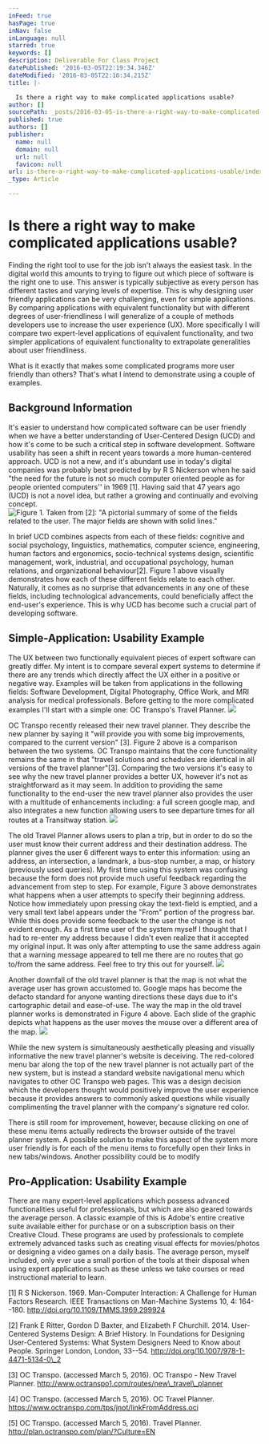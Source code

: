 ```yaml
---
inFeed: true
hasPage: true
inNav: false
inLanguage: null
starred: true
keywords: []
description: Deliverable For Class Project
datePublished: '2016-03-05T22:19:34.346Z'
dateModified: '2016-03-05T22:16:34.215Z'
title: |-

  Is there a right way to make complicated applications usable?
author: []
sourcePath: _posts/2016-03-05-is-there-a-right-way-to-make-complicated-applications-usable.md
published: true
authors: []
publisher:
  name: null
  domain: null
  url: null
  favicon: null
url: is-there-a-right-way-to-make-complicated-applications-usable/index.html
_type: Article

---
```

# Is there a right way to make complicated applications usable?

Finding the right tool to use for the job isn't always the easiest task. In the digital world this amounts to trying to figure out which piece of software is the right one to use. This answer is typically subjective as every person has different tastes and varying levels of expertise. This is why designing user friendly applications can be very challenging, even for simple applications. By comparing applications with equivalent functionality but with different degrees of user-friendliness I will generalize of a couple of methods developers use to increase the user experience (UX). More specifically I will compare two expert-level applications of equivalent functionality, and two simpler applications of equivalent functionality to extrapolate generalities about user friendliness.

What is it exactly that makes some complicated programs more user friendly than others? That's what I intend to demonstrate using a couple of examples.

## Background Information

It's easier to understand how complicated software can be user friendly when we have a better understanding of User-Centered Design (UCD) and how it's come to be such a critical step in software development. Software usability has seen a shift in recent years towards a more human-centered approach. UCD is not a new, and it's abundant use in today's digital companies was probably best predicted by by R S Nickerson when he said "the need for the future is not so much computer oriented people as for people oriented computers'' in 1969 \[1\]. Having said that 47 years ago (UCD) is not a novel idea, but rather a growing and continually and evolving concept.
![Figure 1. Taken from [2]: "A pictorial summary of some of the fields related to the user. The major fields are shown with solid lines."](https://s3-us-west-2.amazonaws.com/the-grid-img/p/981c694f93d56cc9381638a6db49e45f415c3cbd.png)

In brief UCD combines aspects from each of these fields: cognitive and social psychology, linguistics, mathematics, computer science, engineering, human factors and ergonomics, socio-technical systems design, scientific management, work, industrial, and occupational psychology, human relations, and organizational behaviour\[2\]. Figure 1 above visually demonstrates how each of these different fields relate to each other. Naturally, it comes as no surprise that advancements in any one of these fields, including technological advancements, could beneficially affect the end-user's experience. This is why UCD has become such a crucial part of developing software.

## Simple-Application: Usability Example

The UX between two functionally equivalent pieces of expert software can greatly differ. My intent is to compare several expert systems to determine if there are any trends which directly affect the UX either in a positive or negative way. Examples will be taken from applications in the following fields: Software Development, Digital Photography, Office Work, and MRI analysis for medical professionals. Before getting to the more complicated examples I'll start with a simple one: OC Transpo's Travel Planner.
![](https://the-grid-user-content.s3-us-west-2.amazonaws.com/79f7263b-6470-4fb4-b1c0-0239f16eeeb7.jpg)

OC Transpo recently released their new travel planner. They describe the new planner by saying it "will provide you with some big improvements, compared to the current version" \[3\]. Figure 2 above is a comparison between the two systems. OC Transpo maintains that the core functionality remains the same in that "travel solutions and schedules are identical in all versions of the travel planner"\[3\]. Comparing the two versions it's easy to see why the new travel planner provides a better UX, however it's not as straightforward as it may seem. In addition to providing the same functionality to the end-user the new travel planner also provides the user with a multitude of enhancements including: a full screen google map, and also integrates a new function allowing users to see departure times for all routes at a Transitway station.
![](https://the-grid-user-content.s3-us-west-2.amazonaws.com/be68668c-a797-4d23-9043-498bea9b61b4.png)

The old Travel Planner allows users to plan a trip, but in order to do so the user must know their current address and their destination address. The planner gives the user 6 different ways to enter this information: using an address, an intersection, a landmark, a bus-stop number, a map, or history (previously used queries). My first time using this system was confusing because the form does not provide much useful feedback regarding the advancement from step to step. For example, Figure 3 above demonstrates what happens when a user attempts to specify their beginning address. Notice how immediately upon pressing okay the text-field is emptied, and a very small text label appears under the "From" portion of the progress bar. While this does provide some feedback to the user the change is not evident enough. As a first time user of the system myself I thought that I had to re-enter my address because I didn't even realize that it accepted my original input. It was only after attempting to use the same address again that a warning message appeared to tell me there are no routes that go to/from the same address. Feel free to try this out for yourself.
![](https://the-grid-user-content.s3-us-west-2.amazonaws.com/27fc0d3d-92da-4cd2-9ddf-450104ca5c09.gif)

Another downfall of the old travel planner is that the map is not what the average user has grown accustomed to. Google maps has become the defacto standard for anyone wanting directions these days due to it's cartographic detail and ease-of-use. The way the map in the old travel planner works is demonstrated in Figure 4 above. Each slide of the graphic depicts what happens as the user moves the mouse over a different area of the map.
![](https://the-grid-user-content.s3-us-west-2.amazonaws.com/e93ad5f3-5358-4b97-80e9-4932dfd1a3c5.png)

While the new system is simultaneously aesthetically pleasing and visually informative the new travel planner's website is deceiving. The red-colored menu bar along the top of the new travel planner is not actually part of the new system, but is instead a standard website navigational menu which navigates to other OC Transpo web pages. This was a design decision which the developers thought would positively improve the user experience because it provides answers to commonly asked questions while visually complimenting the travel planner with the company's signature red color.

There is still room for improvement, however, because clicking on one of these menu items actually redirects the browser outside of the travel planner system. A possible solution to make this aspect of the system more user friendly is for each of the menu items to forcefully open their links in new tabs/windows. Another possibility could be to modify 

## Pro-Application: Usability Example

There are many expert-level applications which possess advanced functionalities useful for professionals, but which are also geared towards the average person. A classic example of this is Adobe's entire creative suite available either for purchase or on a subscription basis on their Creative Cloud. These programs are used by professionals to complete extremely advanced tasks such as creating visual effects for movies/photos or designing a video games on a daily basis. The average person, myself included, only ever use a small portion of the tools at their disposal when using expert applications such as these unless we take courses or read instructional material to learn.

\[1\] R S Nickerson. 1969\. Man-Computer Interaction: A Challenge for Human Factors Research. IEEE Transactions on Man-Machine Systems 10, 4: 164--180\. http://doi.org/10.1109/TMMS.1969.299924

\[2\] Frank E Ritter, Gordon D Baxter, and Elizabeth F Churchill. 2014\. User-Centered Systems Design: A Brief History. In Foundations for Designing User-Centered Systems: What System Designers Need to Know about People. Springer London, London, 33--54\. http://doi.org/10.1007/978-1-4471-5134-0\_2

\[3\] OC Transpo. (accessed March 5, 2016). OC Transpo - New Travel Planner. http://www.octranspo1.com/routes/new\_travel\_planner

\[4\] OC Transpo. (accessed March 5, 2016). OC Travel Planner. https://www.octranspo.com/tps/jnot/linkFromAddress.oci

\[5\] OC Transpo. (accessed March 5, 2016). Travel Planner. http://plan.octranspo.com/plan/?Culture=EN